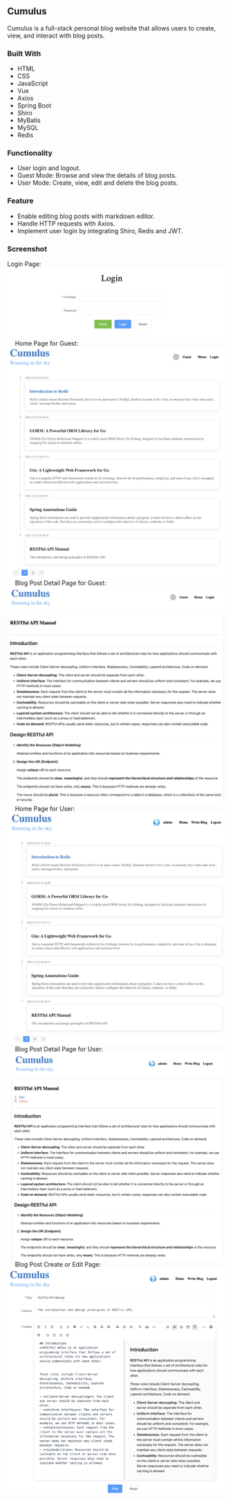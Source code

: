 <!-- ABOUT THE PROJECT -->
## Cumulus
Cumulus is a full-stack personal blog website that allows users to create, view, and interact with blog posts.

### Built With
* HTML
* CSS
* JavaScript
* Vue
* Axios
* Spring Boot
* Shiro
* MyBatis
* MySQL
* Redis

### Functionality
- User login and logout.
- Guest Mode: Browse and view the details of blog posts.
- User Mode: Create, view, edit and delete the blog posts.

### Feature
- Enable editing blog posts with markdown editor.
- Handle HTTP requests with Axios.
- Implement user login by integrating Shiro, Redis and JWT.

### Screenshot
Login Page:
&emsp;
![Login Page](/screenshots/Login.png "Login Page")
&emsp;
Home Page for Guest:
&emsp;
![Home Page for Guest](/screenshots/Guest_Home.png "Home Page for Guest")
&emsp;
Blog Post Detail Page for Guest:
&emsp;
![Blog Post Detail Page for Guest](/screenshots/Guest_Detail.png "Blog Post Detail Page for Guest")
&emsp;
Home Page for User:
&emsp;
![Home Page for User](/screenshots/User_Home.png "Home Page for User")
&emsp;
Blog Post Detail Page for User:
&emsp;
![Blog Detail Page for User](/screenshots/User_Detail.png "Blog Detail Page for User")
&emsp;
Blog Post Create or Edit Page:
&emsp;
![Blog Post Create or Edit Page](/screenshots/User_Edit.png "Blog Post Create or Edit Page")

